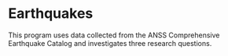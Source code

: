 # Earthquakes
This program uses data collected from the ANSS Comprehensive Earthquake Catalog and investigates three research questions.
